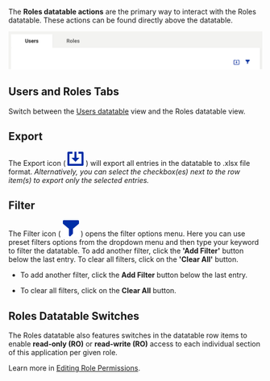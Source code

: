 The **Roles datatable actions** are the primary way to interact with the Roles datatable. These actions can be found directly above the datatable.

![Roles datatable actions](../assets/users-roles-datatable-actions.png "Roles Datatable actions")

## Users and Roles Tabs
Switch between the [Users datatable](users/user-datatable) view and the Roles datatable view.

## Export
The Export icon ( ![Export icon](../assets/export.svg "Export icon") ) will export all entries in the datatable to .xlsx file format. *Alternatively, you can select the checkbox(es) next to the row item(s) to export only the selected entries.*

## Filter
The Filter icon ( ![Filter icon](../assets/filter.svg "Filter icon") ) opens the filter options menu. Here you can use preset filters options from the dropdown menu and then type your keyword to filter the datatable. To add another filter, click the **'Add Filter'** button below the last entry. To clear all filters, click on the **'Clear All'** button.

* To add another filter, click the **Add Filter** button below the last entry. 

* To clear all filters, click on the **Clear All** button.

## Roles Datatable Switches
The Roles datatable also features switches in the datatable row items to enable **read-only (RO)** or **read-write (RO)** access to each individual section of this application per given role.

Learn more in [Editing Role Permissions](users/editing-role-permissions). 
